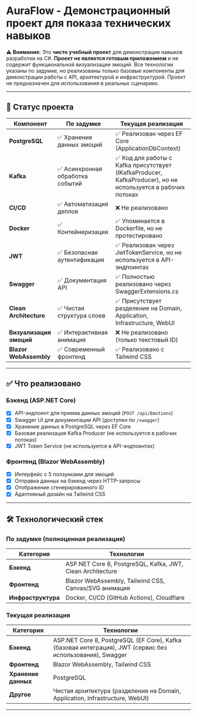 # AuraFlow - Демонстрационный проект для показа технических навыков

⚠️ **Внимание**: Это **чисто учебный проект** для демонстрации навыков разработки на C#. **Проект не является готовым приложением** и не содержит функциональной визуализации эмоций. Все технологии указаны по задумке, но реализованы только базовые компоненты для демонстрации работы с API, архитектурой и инфраструктурой. Проект не предназначен для использования в реальных сценариях.

---

## 📌 Статус проекта

| Компонент | По задумке | Текущая реализация |
|-----------|------------|-------------------|
| **PostgreSQL** | ✅ Хранение данных эмоций | ✅ Реализован через EF Core (ApplicationDbContext) |
| **Kafka** | ✅ Асинхронная обработка событий | ✅ Код для работы с Kafka присутствует (IKafkaProducer, KafkaProducer), но не используется в рабочих потоках |
| **CI/CD** | ✅ Автоматизация деплоя | ❌ Не реализовано |
| **Docker** | ✅ Контейнеризация | ✅ Упоминается в Dockerfile, но не протестировано |
| **JWT** | ✅ Безопасная аутентификация | ✅ Реализован через JwtTokenService, но не используется в API-эндпоинтах |
| **Swagger** | ✅ Документация API | ✅ Полностью реализовано через SwaggerExtensions.cs |
| **Clean Architecture** | ✅ Чистая структура слоев | ✅ Присутствует разделение на Domain, Application, Infrastructure, WebUI |
| **Визуализация эмоций** | ✅ Интерактивная анимация | ❌ Не реализовано (только текстовый ID) |
| **Blazor WebAssembly** | ✅ Современный фронтенд | ✅ Реализовано с Tailwind CSS |

---

## ✅ Что реализовано

### Бэкенд (ASP.NET Core)
- [x] API-эндпоинт для приема данных эмоций (`POST /api/Emotions`)
- [x] Swagger UI для документации API (доступен по `/swagger`)
- [x] Хранение данных в PostgreSQL через EF Core
- [x] Базовая реализация Kafka Producer (не используется в рабочих потоках)
- [x] JWT Token Service (не используется в API-эндпоинтах)

### Фронтенд (Blazor WebAssembly)
- [x] Интерфейс с 5 ползунками для эмоций
- [x] Отправка данных на бэкенд через HTTP-запросы
- [x] Отображение сгенерированного ID
- [x] Адаптивный дизайн на Tailwind CSS

---

## 🛠️ Технологический стек

### По задумке (полноценная реализация)
| Категория | Технологии |
|-----------|------------|
| **Бэкенд** | ASP.NET Core 8, PostgreSQL, Kafka, JWT, Clean Architecture |
| **Фронтенд** | Blazor WebAssembly, Tailwind CSS, Canvas/SVG анимация |
| **Инфраструктура** | Docker, CI/CD (GitHub Actions), Cloudflare |

### Текущая реализация
| Категория | Технологии |
|-----------|------------|
| **Бэкенд** | ASP.NET Core 8, PostgreSQL (EF Core), Kafka (базовая интеграция), JWT (сервис без использования), Swagger |
| **Фронтенд** | Blazor WebAssembly, Tailwind CSS |
| **Хранение данных** | PostgreSQL |
| **Другое** | Чистая архитектура (разделение на Domain, Application, Infrastructure, WebUI) |

---

